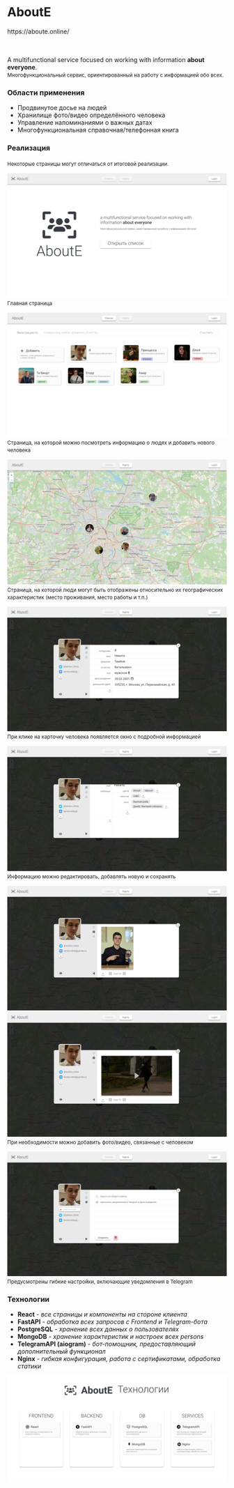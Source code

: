 <h1>AboutE</h1>
https://aboute.online/  

<br><br>
A multifunctional service focused on working with information **about everyone**.  
<small>Многофункциональный сервис, ориентированный на работу с информацией обо всех.</small>

### Области применения

- Продвинутое досье на людей
- Хранилище фото/видео определённого человека
- Управление напоминаниями о важных датах
- Многофункциональная справочная/телефонная книга

### Реализация
<small>Некоторые страницы могут отличаться от итоговой реализации.</small>

![Главная страница](./imgs/home_page.png)
<small>Главная страница</small>

![People List](./imgs/people_list_page.png)
<small>Страница, на которой можно посмотреть информацию о людях и добавить нового человека</small>

![People Map](./imgs/people_map_page.png)
<small>Страница, на которой люди могут быть отображены относительно их географических характеристик (место проживания, место работы и т.п.)</small>

![Person Info 1](./imgs/person_info_1.png)
<small>При клике на карточку человека появляется окно с подробной информацией</small>

![Person Info 2](./imgs/person_info_2.png)
<small>Информацию можно редактировать, добавлять новую и сохранять</small>

![Person Info 3](./imgs/person_info_3.png)
![Person Info 4](./imgs/person_info_4.png)
<small>При необходимости можно добавить фото/видео, связанные с человеком</small>

![Person Info 5](./imgs/person_info_5.png)
<small>Предусмотрены гибкие настройки, включающие уведомления в Telegram</small>

### Технологии

- **React** - *все страницы и компоненты на стороне клиента*
- **FastAPI** - *обработка всех запросов с Frontend и Telegram-бота*
- **PostgreSQL** - *хранение всех данных о пользователях*
- **MongoDB** - *хранение характеристик и настроек всех persons*
- **TelegramAPI (aiogram)** - *бот-помощник, предоставляющий дополнительный функционал*
- **Nginx** - *гибкая конфигурация, работа с сертификатами, обработка статики*

![Технологии](./imgs/technologies.png)

